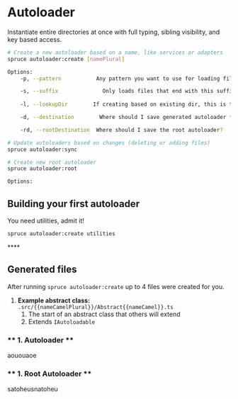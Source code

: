# Autoloader
Instantiate entire directories at once with full typing, sibling visibility, and key based access.
```bash
# Create a new autoloader based on a name, like services or adapters
spruce autoloader:create [namePlural]

Options: 
	-p, --pattern		 	Any pattern you want to use for loading files

	-s, --suffix			  Only loads files that end with this suffix
	
	-l, --lookupDir		   If creating based on existing dir, this is that dir.

	-d, --destination		 Where should I save generated autoloader for all the files in this directory?

	-rd, --rootDestination	Where should I save the root autoloader?

# Update autoloaders based on changes (deleting or adding files)
spruce autoloader:sync

# Create new root autoloader
spruce autoloader:root

Options: 
```

## Building your first autoloader
You need utilities, admit it!

```bash
spruce autoloader:create utilities
```

<!-- panels:start -->****
<!--div:title-panel-->
## Generated files
<!-- div:left-panel -->
After running `spruce autoloader:create` up to 4 files were created for you.

1. **Example abstract class:** `.src/{{nameCamelPlural}}/Abstract{{nameCamel}}.ts`
   1. The start of an abstract class that others will extend
   2. Extends `IAutoloadable`
<!-- div:right-panel -->
<!-- tabs:start -->
### ** 1. Autoloader **
aououaoe
### ** 1. Root Autoloader **
satoheusnatoheu
<!-- tabs:end -->
<!-- panels:end -->